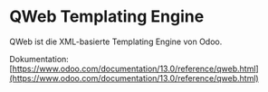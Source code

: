 # QWeb Templating Engine

QWeb ist die XML-basierte Templating Engine von Odoo.

Dokumentation: [https://www.odoo.com/documentation/13.0/reference/qweb.html](https://www.odoo.com/documentation/13.0/reference/qweb.html)